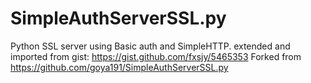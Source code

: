 # SimpleAuthServerSSL.py
Python SSL server using Basic auth and SimpleHTTP. extended and imported from gist: https://gist.github.com/fxsjy/5465353
Forked from https://github.com/goya191/SimpleAuthServerSSL.py

